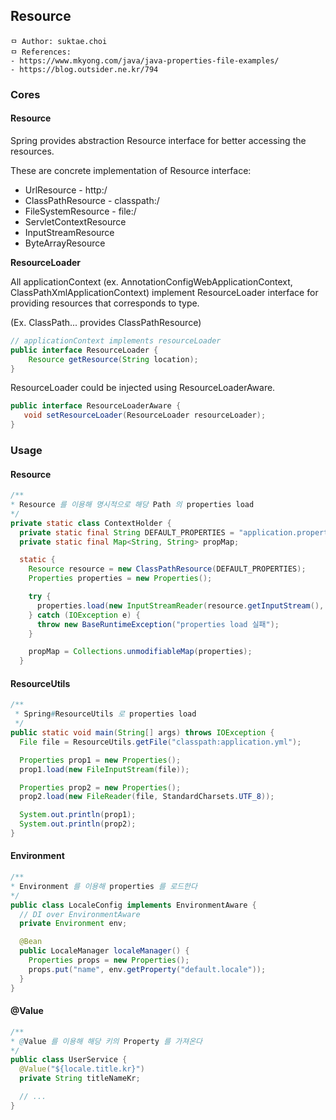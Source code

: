 ## Resource

```
ㅁ Author: suktae.choi
ㅁ References:
- https://www.mkyong.com/java/java-properties-file-examples/
- https://blog.outsider.ne.kr/794
```

### Cores

#### Resource

Spring provides abstraction Resource interface for better accessing the resources.

These are concrete implementation of Resource interface:

- UrlResource - http:/
- ClassPathResource - classpath:/
- FileSystemResource - file:/
- ServletContextResource
- InputStreamResource
- ByteArrayResource

**ResourceLoader**

All applicationContext (ex. AnnotationConfigWebApplicationContext, ClassPathXmlApplicationContext) implement ResourceLoader interface for providing resources that corresponds to type.

(Ex. ClassPath... provides ClassPathResource)

```java
// applicationContext implements resourceLoader
public interface ResourceLoader {
    Resource getResource(String location);
}
```

ResourceLoader could be injected using ResourceLoaderAware.

```java
public interface ResourceLoaderAware {
   void setResourceLoader(ResourceLoader resourceLoader);
}
```

### Usage

#### Resource

```java
/**
* Resource 를 이용해 명시적으로 해당 Path 의 properties load
*/
private static class ContextHolder {
  private static final String DEFAULT_PROPERTIES = "application.properties";
  private static final Map<String, String> propMap;

  static {
    Resource resource = new ClassPathResource(DEFAULT_PROPERTIES);
    Properties properties = new Properties();

    try {
      properties.load(new InputStreamReader(resource.getInputStream(), StandardCharsets.UTF_8.name()));
    } catch (IOException e) {
      throw new BaseRuntimeException("properties load 실패");
    }

    propMap = Collections.unmodifiableMap(properties);
  }
```

#### ResourceUtils

```java
/**
 * Spring#ResourceUtils 로 properties load
 */
public static void main(String[] args) throws IOException {
  File file = ResourceUtils.getFile("classpath:application.yml");

  Properties prop1 = new Properties();
  prop1.load(new FileInputStream(file));

  Properties prop2 = new Properties();
  prop2.load(new FileReader(file, StandardCharsets.UTF_8));

  System.out.println(prop1);
  System.out.println(prop2);
}
```

#### Environment

```java
/**
* Environment 를 이용해 properties 를 로드한다
*/
public class LocaleConfig implements EnvironmentAware {
  // DI over EnvironmentAware
  private Environment env;

  @Bean
  public LocaleManager localeManager() {
    Properties props = new Properties();
    props.put("name", env.getProperty("default.locale"));
  }
}
```

#### @Value

```java
/**
* @Value 를 이용해 해당 키의 Property 를 가져온다
*/
public class UserService {
  @Value("${locale.title.kr}")
  private String titleNameKr;

  // ...
}
```
